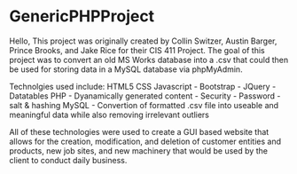 # GenericPHPProject
Hello,
This project was originally created by Collin Switzer, Austin Barger, Prince Brooks, and Jake Rice for their CIS 411 Project.
The goal of this project was to convert an old MS Works database into a .csv that could then be used for storing data in a MySQL database via phpMyAdmin.

Technolgies used include:
  HTML5
  CSS
  Javascript
    - Bootstrap
    - JQuery
      - Datatables
  PHP
    - Dyanamically generated content
    - Security
      - Password - salt & hashing
  MySQL
    - Convertion of formatted .csv file into useable and meaningful data while also removing irrelevant outliers
  
All of these technologies were used to create a GUI based website that allows for the creation, modification, and deletion of customer entities and products, new job sites,
and new machinery that would be used by the client to conduct daily business.
